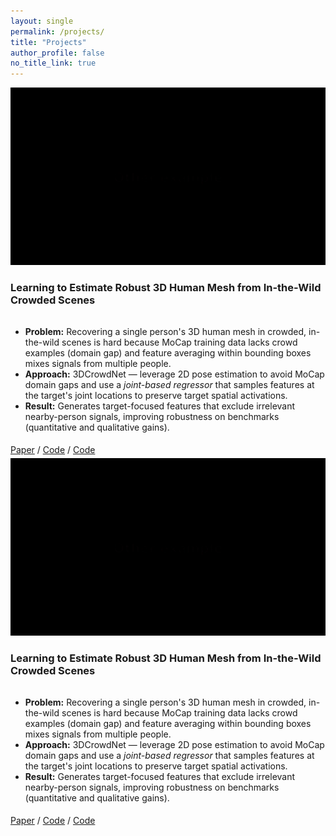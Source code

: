 ```yaml
---
layout: single
permalink: /projects/
title: "Projects"
author_profile: false
no_title_link: true
---
```


<link rel="stylesheet" href="{{ '/assets/css/projects.css' | relative_url }}">

<div id="more-papers">
  <!-- HandOccNet -->
   <div class="paper">
    <img class="paper-visual" src="/assets/img/abc.gif" alt="3DCrowdNet">
    <div class="paper-textual">
      <h3>Learning to Estimate Robust 3D Human Mesh from In-the-Wild Crowded Scenes</h3>
      <div style="height: 0.1em"></div>
      <ul class="paper-points">
        <li><strong>Problem:</strong> Recovering a single person's 3D human mesh in crowded, in-the-wild scenes is hard because MoCap training data lacks crowd examples (domain gap) and feature averaging within bounding boxes mixes signals from multiple people.</li>
        <li><strong>Approach:</strong> 3DCrowdNet — leverage 2D pose estimation to avoid MoCap domain gaps and use a <em>joint-based regressor</em> that samples features at the target's joint locations to preserve target spatial activations.</li>
        <li><strong>Result:</strong> Generates target-focused features that exclude irrelevant nearby-person signals, improving robustness on benchmarks (quantitative and qualitative gains).</li>
      </ul>
      <div style="height: 0.375em"></div>
      <div class="paper-links">
        <a href="https://arxiv.org/abs/2104.07300">Paper</a>
        <span class="sep">/</span>
        <a href="https://github.com/hongsukchoi/3DCrowdNet_RELEASE">Code</a>
        <span class="sep">/</span>
        <a href="https://github.com/hongsukchoi/3DCrowdNet_RELEASE">Code</a>
      </div>
      <div style="height: 0.375em"></div>
    </div>
  </div>

  <!-- 3DCrowdNet -->
  <div class="paper">
    <img class="paper-visual" src="/assets/img/abc.gif" alt="3DCrowdNet">
    <div class="paper-textual">
      <h3>Learning to Estimate Robust 3D Human Mesh from In-the-Wild Crowded Scenes</h3>
      <div style="height: 0.1em"></div>
      <ul class="paper-points">
        <li><strong>Problem:</strong> Recovering a single person's 3D human mesh in crowded, in-the-wild scenes is hard because MoCap training data lacks crowd examples (domain gap) and feature averaging within bounding boxes mixes signals from multiple people.</li>
        <li><strong>Approach:</strong> 3DCrowdNet — leverage 2D pose estimation to avoid MoCap domain gaps and use a <em>joint-based regressor</em> that samples features at the target's joint locations to preserve target spatial activations.</li>
        <li><strong>Result:</strong> Generates target-focused features that exclude irrelevant nearby-person signals, improving robustness on benchmarks (quantitative and qualitative gains).</li>
      </ul>
      <div style="height: 0.375em"></div>
      <div class="paper-links">
        <a href="https://arxiv.org/abs/2104.07300">Paper</a>
        <span class="sep">/</span>
        <a href="https://github.com/hongsukchoi/3DCrowdNet_RELEASE">Code</a>
        <span class="sep">/</span>
        <a href="https://github.com/hongsukchoi/3DCrowdNet_RELEASE">Code</a>
      </div>
      <div style="height: 0.375em"></div>
    </div>
  </div>

</div>

<!--
Notes:
- Images are referenced at `/assets/img/...`. Place your images at `assets/img/handoccnet_teaser.gif` and
  `assets/img/3DCrowdNet_CVPR2022.png` (or update the paths above) so they appear correctly.
-->
